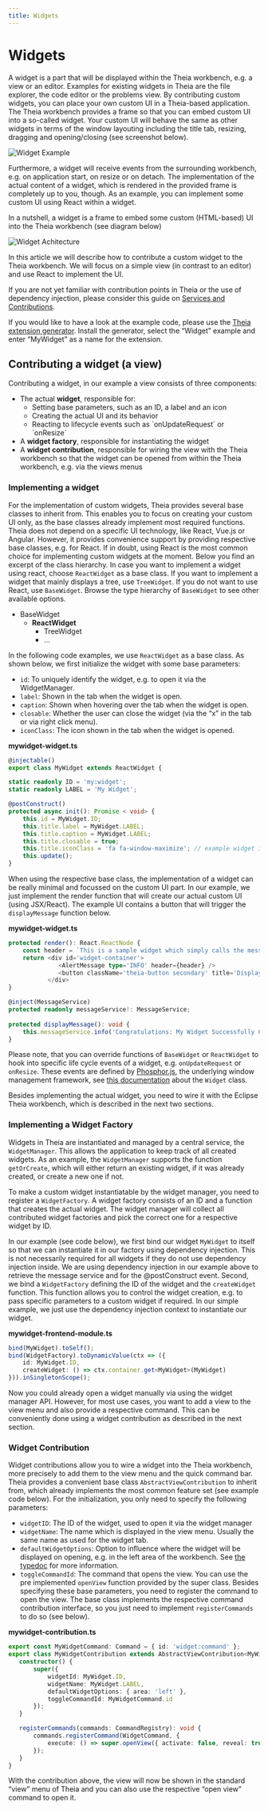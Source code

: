 ```yaml
---
title: Widgets
---
```


# Widgets

A widget is a part that will be displayed within the Theia workbench, e.g. a view or an editor. Examples for existing widgets in Theia are the file explorer, the code editor or the problems view. By contributing custom widgets, you can place your own custom UI in a Theia-based application. The Theia workbench provides a frame so that you can embed custom UI into a so-called widget. Your custom UI will behave the same as other widgets in terms of the window layouting including the title tab, resizing, dragging and opening/closing (see screenshot below). 

<img src="/widget-example.gif" alt="Widget Example" style="max-width: 525px">

Furthermore, a widget will receive events from the surrounding workbench, e.g. on application start, on resize or on detach. The implementation of the actual content of a widget, which is rendered in the provided frame is completely up to you, though. As an example, you can implement some custom UI using React within a widget.

In a nutshell, a widget is a frame to embed some custom (HTML-based) UI into the Theia workbench (see diagram below)

<img src="/widget-architecture.png" alt="Widget Achitecture" style="max-width: 525px">

In this article we will describe how to contribute a custom widget to the Theia workbench. We will focus on a simple view (in contrast to an editor) and use React to implement the UI. 

If you are not yet familiar with contribution points in Theia or the use of dependency injection, please consider this guide on [Services and Contributions](https://theia-ide.org/docs/services_and_contributions/).

If you would like to have a look at the example code, please use the [Theia extension generator](https://github.com/eclipse-theia/generator-theia-extension). Install the generator, select the “Widget” example and enter “MyWidget” as a name for the extension.

## Contributing a widget (a view)

Contributing a widget, in our example a view consists of three components:

<ul>
<li>The actual <b>widget</b>, responsible for:
    <ul>
    <li>Setting base parameters, such as an ID, a label and an icon</li>
    <li>Creating the actual UI and its behavior</li>
    <li>Reacting to lifecycle events such as `onUpdateRequest` or `onResize`</li>
    </ul>
</li>
<li>A <b>widget factory</b>, responsible for instantiating the widget</li>
<li>A <b>widget contribution</b>, responsible for wiring the view with the Theia workbench so that the widget can be opened from within the Theia workbench, e.g. via the views menus</li>
</ul>

### Implementing a widget

For the implementation of custom widgets, Theia provides several base classes to inherit from. This enables you to focus on creating your custom UI only, as the base classes already implement most required functions. Theia does not depend on a specific UI technology, like React, Vue.js or Angular. However, it provides convenience support by providing respective base classes, e.g. for React. If in doubt, using React is the most common choice for implementing custom widgets at the moment. Below you find an excerpt of the class hierarchy. In case you want to implement a widget using react, choose `ReactWidget` as a base class. If you want to implement a widget that mainly displays a tree, use `TreeWidget`. If you do not want to use React, use `BaseWidget`. Browse the type hierarchy of `BaseWidget` to see other available options.

<ul>
<li>BaseWidget
    <ul>
    <li><b>ReactWidget</b>
        <ul>
        <li>TreeWidget</li>
        <li>…</li>
        </ul>
    </li>
    </ul>
</li>
</ul>

In the following code examples, we use `ReactWidget` as a base class. As shown below, we first initialize the widget with some base parameters:

* `id`: To uniquely identify the widget, e.g. to open it via the WidgetManager.
* `label`: Shown in the tab when the widget is open.
* `caption`: Shown when hovering over the tab when the widget is open.
* `closable`: Whether the user can close the widget (via the “x” in the tab or via right click menu).
* `iconClass`: The icon shown in the tab when the widget is opened.

**mywidget-widget.ts**
```typescript
@injectable()
export class MyWidget extends ReactWidget {

static readonly ID = 'my:widget';
static readonly LABEL = 'My Widget';

@postConstruct()
protected async init(): Promise < void> {
    this.id = MyWidget.ID;
    this.title.label = MyWidget.LABEL;
    this.title.caption = MyWidget.LABEL;
    this.title.closable = true;
    this.title.iconClass = 'fa fa-window-maximize'; // example widget icon.
    this.update();
}
```

When using the respective base class, the implementation of a widget can be really minimal and focussed on the custom UI part. In our example, we just implement the render function that will create our actual custom UI (using JSX/React). The example UI contains a button that will trigger the `displayMessage` function below.

**mywidget-widget.ts**
```typescript
protected render(): React.ReactNode {
    const header = `This is a sample widget which simply calls the messageService in order to display an info message to end users.`;
    return <div id='widget-container'>
              <AlertMessage type='INFO' header={header} />
              <button className='theia-button secondary' title='Display Message' onClick={_a => this.displayMessage()}>Display Message</button>
           </div>
}

@inject(MessageService)
protected readonly messageService!: MessageService;
  
protected displayMessage(): void {
    this.messageService.info('Congratulations: My Widget Successfully Created!');
}
```

Please note, that you can override functions of `BaseWidget` or `ReactWidget` to hook into specific life cycle events of a widget, e.g. `onUpdateRequest` or `onResize`. These events are defined by [Phosphor.js](https://phosphorjs.github.io/), the underlying window management framework, see [this documentation](http://phosphorjs.github.io/phosphor/api/widgets/classes/widget.html) about the `Widget` class.

Besides implementing the actual widget, you need to wire it with the Eclipse Theia workbench, which is described in the next two sections.

### Implementing a Widget Factory

Widgets in Theia are instantiated and managed by a central service, the `WidgetManager`. This allows the application to keep track of all created widgets. As an example, the `WidgetManager` supports the function `getOrCreate`, which will either return an existing widget, if it was already created, or create a new one if not.

To make a custom widget instantiatable by the widget manager, you need to register a `WidgetFactory`.  A widget factory consists of an ID and a function that creates the actual widget. The widget manager will collect all contributed widget factories and pick the correct one for a respective widget by ID.

In our example (see code below), we first bind our widget `MyWidget` to itself so that we can instantiate it in our factory using dependency injection. This is not necessarily required for all widgets if they do not use dependency injection inside. We are using dependency injection in our example above to retrieve the message service and for the @postConstruct event. Second, we bind a `WidgetFactory` defining the ID of the widget and the `createWidget` function. This function allows you to control the widget creation, e.g. to pass specific parameters to a custom widget if required. In our simple example, we just use the dependency injection context to instantiate our widget.

**mywidget-frontend-module.ts**
```typescript
bind(MyWidget).toSelf();
bind(WidgetFactory).toDynamicValue(ctx => ({
    id: MyWidget.ID,
    createWidget: () => ctx.container.get<MyWidget>(MyWidget)
})).inSingletonScope();
```

Now you could already open a widget manually via using the widget manager API. However, for most use cases, you want to add a view to the view menu and also provide a respective command. This can be conveniently done using a widget contribution as described in the next section.

### Widget Contribution
Widget contributions allow you to wire a widget into the Theia workbench, more precisely to add them to the view menu and the quick command bar. Theia provides a convenient base class `AbstractViewContribution` to inherit from, which already implements the most common feature set (see example code below). For the initialization, you only need to specify the following parameters:

* `widgetID`: The ID of the widget, used to open it via the widget manager
* `widgetName`: The name which is displayed in the view menu. Usually the same name as used for the widget tab.
* `defaultWidgetOptions`: Option to influence where the widget will be displayed on opening, e.g. in the left area of the workbench. See [the typedoc](https://eclipse-theia.github.io/theia/docs/next/interfaces/core.applicationshell-2.widgetoptions.html) for more information.
* `toggleCommandId`: The command that opens the view. You can use the pre implemented `openView` function provided by the super class.
Besides specifying these base parameters, you need to register the command to open the view. The base class implements the respective command contribution interface, so you just need to implement `registerCommands` to do so (see below).

**mywidget-contribution.ts**
```typescript
export const MyWidgetCommand: Command = { id: 'widget:command' };
export class MyWidgetContribution extends AbstractViewContribution<MyWidget> {
   constructor() {
       super({
           widgetId: MyWidget.ID,
           widgetName: MyWidget.LABEL,
           defaultWidgetOptions: { area: 'left' },
           toggleCommandId: MyWidgetCommand.id
       });
   }

   registerCommands(commands: CommandRegistry): void {
       commands.registerCommand(WidgetCommand, {
           execute: () => super.openView({ activate: false, reveal: true })
       });
   }
}
```

With the contribution above, the view will now be shown in the standard “view” menu of Theia and you can also use the respective “open view” command to open it.
